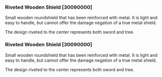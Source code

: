 ### Riveted Wooden Shield [30090000]

Small wooden roundshield that has been reinforced with metal. It is light and easy to handle, but cannot offer the damage negation of a true metal shield.

The design riveted to the center represents both sword and tree.### Riveted Wooden Shield [30090000]

Small wooden roundshield that has been reinforced with metal. It is light and easy to handle, but cannot offer the damage negation of a true metal shield.

The design riveted to the center represents both sword and tree.